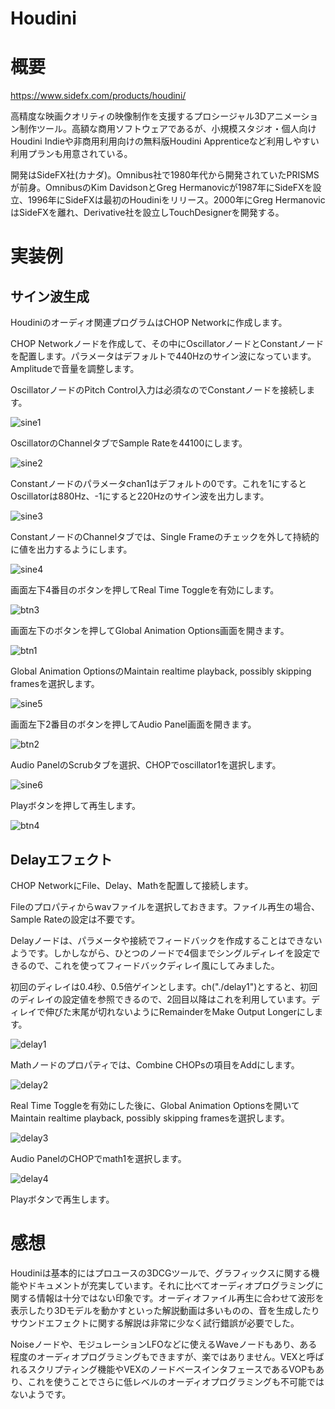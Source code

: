 Houdini
===

# 概要

https://www.sidefx.com/products/houdini/

高精度な映画クオリティの映像制作を支援するプロシージャル3Dアニメーション制作ツール。高額な商用ソフトウェアであるが、小規模スタジオ・個人向けHoudini Indieや非商用利用向けの無料版Houdini Apprenticeなど利用しやすい利用プランも用意されている。

開発はSideFX社(カナダ)。Omnibus社で1980年代から開発されていたPRISMSが前身。OmnibusのKim DavidsonとGreg Hermanovicが1987年にSideFXを設立、1996年にSideFXは最初のHoudiniをリリース。2000年にGreg HermanovicはSideFXを離れ、Derivative社を設立しTouchDesignerを開発する。

# 実装例

## サイン波生成

Houdiniのオーディオ関連プログラムはCHOP Networkに作成します。

CHOP Networkノードを作成して、その中にOscillatorノードとConstantノードを配置します。パラメータはデフォルトで440Hzのサイン波になっています。Amplitudeで音量を調整します。

OscillatorノードのPitch Control入力は必須なのでConstantノードを接続します。

![sine1](sine1.png)

OscillatorのChannelタブでSample Rateを44100にします。

![sine2](sine2.png)

Constantノードのパラメータchan1はデフォルトの0です。これを1にするとOscillatorは880Hz、-1にすると220Hzのサイン波を出力します。

![sine3](sine3.png)

ConstantノードのChannelタブでは、Single Frameのチェックを外して持続的に値を出力するようにします。

![sine4](sine4.png)

画面左下4番目のボタンを押してReal Time Toggleを有効にします。

![btn3](btn3.png)

画面左下のボタンを押してGlobal Animation Options画面を開きます。

![btn1](btn1.png)

Global Animation OptionsのMaintain realtime playback, possibly skipping framesを選択します。

![sine5](sine5.png)

画面左下2番目のボタンを押してAudio Panel画面を開きます。

![btn2](btn2.png)

Audio PanelのScrubタブを選択、CHOPでoscillator1を選択します。

![sine6](sine6.png)

Playボタンを押して再生します。

![btn4](btn4.png)


## Delayエフェクト

CHOP NetworkにFile、Delay、Mathを配置して接続します。

Fileのプロパティからwavファイルを選択しておきます。ファイル再生の場合、Sample Rateの設定は不要です。

Delayノードは、パラメータや接続でフィードバックを作成することはできないようです。しかしながら、ひとつのノードで4個までシングルディレイを設定できるので、これを使ってフィードバックディレイ風にしてみました。

初回のディレイは0.4秒、0.5倍ゲインとします。ch("./delay1")とすると、初回のディレイの設定値を参照できるので、2回目以降はこれを利用しています。ディレイで伸びた末尾が切れないようにRemainderをMake Output Longerにします。

![delay1](delay1.png)

Mathノードのプロパティでは、Combine CHOPsの項目をAddにします。

![delay2](delay2.png)


Real Time Toggleを有効にした後に、Global Animation Optionsを開いてMaintain realtime playback, possibly skipping framesを選択します。

![delay3](delay3.png)

Audio PanelのCHOPでmath1を選択します。

![delay4](delay4.png)

Playボタンで再生します。


# 感想

Houdiniは基本的にはプロユースの3DCGツールで、グラフィックスに関する機能やドキュメントが充実しています。それに比べてオーディオプログラミングに関する情報は十分ではない印象です。オーディオファイル再生に合わせて波形を表示したり3Dモデルを動かすといった解説動画は多いものの、音を生成したりサウンドエフェクトに関する解説は非常に少なく試行錯誤が必要でした。

Noiseノードや、モジュレーションLFOなどに使えるWaveノードもあり、ある程度のオーディオプログラミングもできますが、楽ではありません。VEXと呼ばれるスクリプティング機能やVEXのノードベースインタフェースであるVOPもあり、これを使うことでさらに低レベルのオーディオプログラミングも不可能ではないようです。

